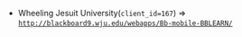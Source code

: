  - Wheeling Jesuit University(`client_id=167`) => [`http://blackboard9.wju.edu/webapps/Bb-mobile-BBLEARN/`](http://blackboard9.wju.edu/webapps/Bb-mobile-BBLEARN/)
